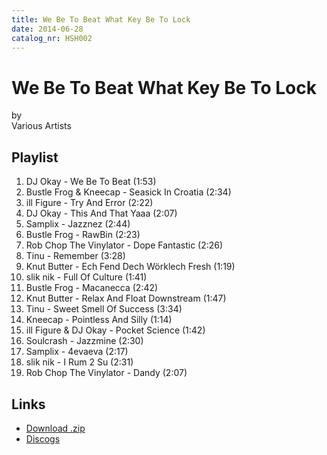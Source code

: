 ```yaml
---
title: We Be To Beat What Key Be To Lock
date: 2014-06-28
catalog_nr: HSH002
---
```


# We Be To Beat What Key Be To Lock
by  
Various Artists

## Playlist

1. DJ Okay - We Be To Beat (1:53)
2. Bustle Frog & Kneecap - Seasick In Croatia (2:34)
3. ill Figure - Try And Error (2:22)
4. DJ Okay - This And That Yaaa (2:07)
5. Samplix - Jazznez (2:44)
6. Bustle Frog - RawBin (2:23)
7. Rob Chop The Vinylator - Dope Fantastic (2:26)
8. Tinu - Remember (3:28)
9. Knut Butter - Ech Fend Dech Wörklech Fresh (1:19)
10. slik nik - Full Of Culture (1:41)
11. Bustle Frog - Macanecca (2:42)
12. Knut Butter - Relax And Float Downstream (1:47)
13. Tinu - Sweet Smell Of Success (3:34)
14. Kneecap - Pointless And Silly (1:14)
15. ill Figure & DJ Okay - Pocket Science (1:42)
16. Soulcrash - Jazzmine (2:30)
17. Samplix - 4evaeva (2:17)
18. slik nik - I Rum 2 Su (2:31)
19. Rob Chop The Vinylator - Dandy (2:07)

## Links

* [Download .zip](https://cdn.homestreethome.ch/releases/hsh002/zip/hsh002.zip)
* [Discogs](https://www.discogs.com/Home-Street-Home-We-Be-To-Beat-What-Key-Be-To-Lock/release/5835903)
